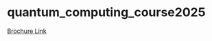 # quantum_computing_course2025

[Brochure Link](https://drive.google.com/file/d/1HOVuvyzyh6nW6Ojurg1BroMqUSSpCzNy/view)
